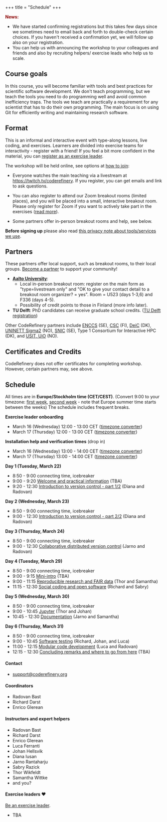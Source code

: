 +++
title = "Schedule"
+++

<div class="alert alert-info">
<span style="color:darkred;font-weight:bold">News:</span>

- We have started confirming registrations but this takes few days since we
  sometimes need to email back and forth to double-check certain choices.
  If you haven't received a confirmation yet, we will follow up also on your
  registration.
- You can help us with announcing the workshop to your colleagues and friends and also by recruiting helpers/ exercise leads who help us to scale.

</div>

## Course goals

In this course, you will become familiar with tools and best practices
for scientific software development.  We don't teach programming, but we teach the tools you need
to do programming well and avoid common inefficiency traps.
The tools we teach are
practically a requirement for any scientist that has to do their own programming. The main
focus is on using Git for efficiently writing and maintaining research
software.

## Format

This is an informal and interactive event with type-along lessons,
live coding, and exercises. Learners are divided into exercise teams for
interactivity - register with a friend!  If you feel a bit more
confident in the material, you can [register as an exercise
leader](volunteer/).

The workshop will be held online, see options at [how to
join](join/):

* Everyone watches the main teaching via a livestream at
  <https://twitch.tv/coderefinery>.  If you
  register, you can get emails and link to ask questions.

* You can also register to attend our Zoom breakout rooms (limited
  places), and you will be placed into a small, interactive breakout
  room.  Please only register for Zoom if you want to actively take
  part in the exercises ([read more](join/)).

* Some partners offer in-person breakout rooms and help, see below.

**Before signing up** please also read
[this privacy note about tools/services we use](requirements/#privacy-and-tools-online-services).

## Partners

These partners offer local support, such as breakout rooms, to their
local groups.  [Become a
partner](https://coderefinery.org/organization/partners/) to support
your community!

- [**Aalto University**](https://scicomp.aalto.fi/):
  - Local in-person breakout room: register on the main form as
    "type=livestream only" and "OK to give your contact detail to a
    breakout room organizer? = yes".  Room = U523 (days 1-3,6) and
    F336 (days 4-5).
  - Possibility of credit points to those in Finland (more info later).
- **TU Delft**: PhD candidates can receive graduate school credits. ([TU
  Delft registration](https://www.tudelft.nl/library/research-data-management/r/training-evenementen/training-voor-onderzoekers/coderefinery-workshop))

Other CodeRefinery partners include [ENCCS](https://enccs.se/) (SE),
[CSC](https://csc.fi) (FI), [DeiC](https://www.deic.dk/) (DK), [UNINETT
Sigma2](https://www.sigma2.no/) (NO), [SNIC](https://snic.se/) (SE),
Type 1 Consortium for Interactive HPC (DK), and
[USIT, UiO](https://www.usit.uio.no/) (NO).

## Certificates and Credits

CodeRefinery does not offer certificates for completing workshop.
However, certain partners may, see above.

## Schedule

All times are in **Europe/Stockholm time (CET/CEST)**. (Convert 9:00 to
your timezone: [first
week](https://arewemeetingyet.com/Stockholm/2022-03-22/09:00), [second
week](https://arewemeetingyet.com/Stockholm/2022-03-29/09:00) - note
that Europe summer time starts between the weeks)
The schedule includes frequent breaks.

**Exercise leader onboarding**
- March 16 (Wednesday) 12:00 - 13:00 CET ([timezone converter](https://arewemeetingyet.com/Stockholm/2022-03-16/12:00))
- March 17 (Thursday) 12:00 - 13:00 CET  ([timezone converter](https://arewemeetingyet.com/Stockholm/2022-03-17/12:00))

**Installation help and verification times** (drop in)
- March 16 (Wednesday) 13:00 - 14:00 CET  ([timezone converter](https://arewemeetingyet.com/Stockholm/2022-03-16/13:00))
- March 17 (Thursday) 13:00 - 14:00 CET   ([timezone converter](https://arewemeetingyet.com/Stockholm/2022-03-17/13:00))

**Day 1 (Tuesday, March 22)**
- 8:50 - 9:00 connecting time, icebreaker
- 9:00 - 9:20
  [Welcome and practical information](https://github.com/coderefinery/workshop-intro/blob/master/README.md)
  (TBA)
- 9:20 - 12:30
  [Introduction to version control - part 1/2](https://coderefinery.github.io/git-intro/)
  (Diana and Radovan)

**Day 2 (Wednesday, March 23)**
- 8:50 - 9:00 connecting time, icebreaker
- 9:00 - 12:30
  [Introduction to version control - part 2/2](https://coderefinery.github.io/git-intro/)
  (Diana and Radovan)

**Day 3 (Thursday, March 24)**
- 8:50 - 9:00 connecting time, icebreaker
- 9:00 - 12:30
  [Collaborative distributed version control](https://coderefinery.github.io/git-collaborative/)
  (Jarno and Radovan)

**Day 4 (Tuesday, March 29)**
- 8:50 - 9:00 connecting time, icebreaker
- 9:00 - 9:15
  [Mini-intro](https://github.com/coderefinery/workshop-intro/blob/master/README.md)
  (TBA)
- 9:00 - 11:15
  [Reproducible research and FAIR data](https://coderefinery.github.io/reproducible-research/)
  (Thor and Samantha)
- 11:15 - 12:30
  [Social coding and open software](https://coderefinery.github.io/social-coding/)
  (Richard and Sabry)

**Day 5 (Wednesday, March 30)**
- 8:50 - 9:00 connecting time, icebreaker
- 9:00 - 10:45
  [Jupyter](https://coderefinery.github.io/jupyter/)
  (Thor and Johan)
- 10:45 - 12:30
  [Documentation](https://coderefinery.github.io/documentation/)
  (Jarno and Samantha)

**Day 6 (Thursday, March 31)**
- 8:50 - 9:00 connecting time, icebreaker
- 9:00 - 10:45
  [Software testing](https://coderefinery.github.io/testing/)
  (Richard, Johan, and Luca)
- 11:00 - 12:15
  [Modular code development](https://coderefinery.github.io/modular-type-along/)
  (Luca and Radovan)
- 12:15 - 12:30
  [Concluding remarks and where to go from here](https://github.com/coderefinery/workshop-outro/blob/master/README.md)
  (TBA)


#### Contact

- <support@coderefinery.org>


#### Coordinators

- Radovan Bast
- Richard Darst
- Enrico Glerean


#### Instructors and expert helpers

- Radovan Bast
- Richard Darst
- Enrico Glerean
- Luca Ferranti
- Johan Hellsvik
- Diana Iusan
- Jarno Rantaharju
- Sabry Razick
- Thor Wikfeldt
- Samantha Wittke
- and you?


#### Exercise leaders :heart:

[Be an exercise leader](volunteer/).

- TBA
